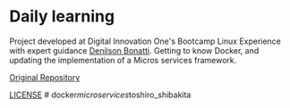 # Daily learning

Project developed at Digital Innovation One's Bootcamp Linux Experience with expert guidance [Denilson Bonatti](https://github.com/denilsonbonatti "Denilson Bonatti"). Getting to know Docker, and updating the implementation of a Micros services framework.

[Original Repository](https://github.com/denilsonbonatti/toshiro-shibakita "Original Repository")

[LICENSE](./LICENSE)
#   d o c k e r _ m i c r o s e r v i c e s _ t o s h i r o _ s h i b a k i t a  
 
